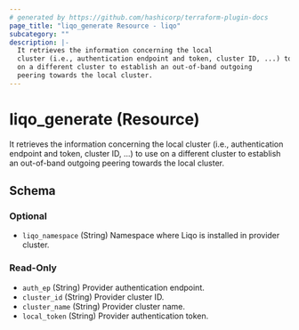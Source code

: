 ```yaml
---
# generated by https://github.com/hashicorp/terraform-plugin-docs
page_title: "liqo_generate Resource - liqo"
subcategory: ""
description: |-
  It retrieves the information concerning the local
  cluster (i.e., authentication endpoint and token, cluster ID, ...) to use
  on a different cluster to establish an out-of-band outgoing
  peering towards the local cluster.
---
```


# liqo_generate (Resource)

It retrieves the information concerning the local
cluster (i.e., authentication endpoint and token, cluster ID, ...) to use
on a different cluster to establish an out-of-band outgoing
peering towards the local cluster.



<!-- schema generated by tfplugindocs -->
## Schema

### Optional

- `liqo_namespace` (String) Namespace where Liqo is installed in provider cluster.

### Read-Only

- `auth_ep` (String) Provider authentication endpoint.
- `cluster_id` (String) Provider cluster ID.
- `cluster_name` (String) Provider cluster name.
- `local_token` (String) Provider authentication token.


